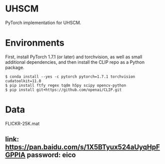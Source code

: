 # UHSCM
PyTorch implementation for UHSCM.

# Environments
First, install PyTorch 1.7.1 (or later) and torchvision, as well as small additional dependencies, and then install the CLIP repo as a Python package. 
````
$ conda install --yes -c pytorch pytorch=1.7.1 torchvision cudatoolkit=11.0
$ pip install ftfy regex tqdm h5py scipy opencv-python
$ pip install git+https://github.com/openai/CLIP.git
````
# Data
FLICKR-25K.mat
  ## link: https://pan.baidu.com/s/1X5BTyux524aUyqHpFGPPlA password: eico
